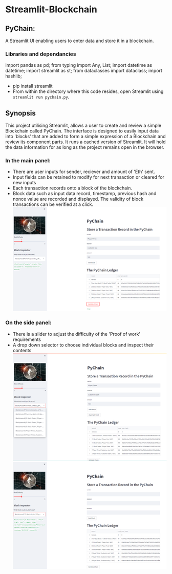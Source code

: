 # Streamlit-Blockchain
## PyChain: 
A Streamlit UI enabling users to enter data and store it in a blockchain. 
### Libraries and dependancies
import pandas as pd;
from typing import Any, List;
import datetime as datetime;
import streamlit as st;
from dataclasses import dataclass;
import hashlib;
* pip install streamlit
* From within the directory where this code resides, open Streamlit using `streamlit run pychain.py`.

## Synopsis
This project utilising Streamlit, allows a user to create and review a simple Blockchain called PyChain. The interface is designed to easily input data into 'blocks' that are added to form a simple expression of a Blockchain and review its component parts. It runs a cached version of Streamlit. It will hold the data information for as long as the project remains open in the browser.
### In the main panel:
* There are user inputs for sender, reciever and amount of 'Eth' sent. 
* Input fields can be retained to modify for next transaction or cleared for new inputs
* Each transaction records onto a block of the blockchain.
* Block data such as input data record, timestamp, previous hash and nonce value are recorded and displayed.
The validity of block transactions can be verified at a click.
!['image of valid transaction'](pychain_valid.png)
### On the side panel: 
* There is a slider to adjust the difficulty of the 'Proof of work' requirements
* A drop down selector to choose individual blocks and inspect their contents
!['image of selections'](pychain_inspector_options.png)
!['image of block contents'](pychain_clear_record.png)


